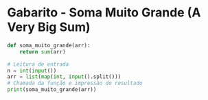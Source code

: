 # Gabarito - Soma Muito Grande (A Very Big Sum)

```python
def soma_muito_grande(arr):
    return sum(arr)

# Leitura de entrada
n = int(input())
arr = list(map(int, input().split()))
# Chamada da função e impressão do resultado
print(soma_muito_grande(arr))
``` 